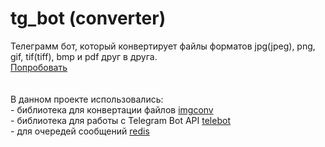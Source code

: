 # tg_bot (converter)
Телеграмм бот, который конвертирует файлы форматов jpg(jpeg), png, gif, tif(tiff), bmp и pdf друг в друга.<br>
[Попробовать](https://t.me/conv_go_bot)<br>	
<br>			
В данном проекте использовались:<br>
    - библиотека для конвертации файлов [imgconv](https://github.com/sunshineplan/imgconv)<br>
    - библиотека для работы с Telegram Bot API [telebot](https://github.com/tucnak/telebot)<br>
    - для очередей сообщений [redis](https://github.com/redis/go-redis)<br>
